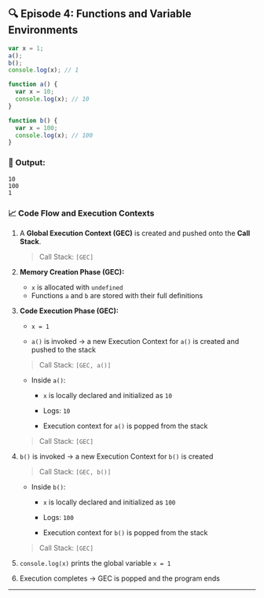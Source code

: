 ## 🔍 Episode 4: Functions and Variable Environments

```js
var x = 1;
a();
b();
console.log(x); // 1

function a() {
  var x = 10;
  console.log(x); // 10
}

function b() {
  var x = 100;
  console.log(x); // 100
}
```

### 🧪 Output:

```
10
100
1
```

### 📈 Code Flow and Execution Contexts

1. A **Global Execution Context (GEC)** is created and pushed onto the **Call Stack**.

   > Call Stack: `[GEC]`

2. **Memory Creation Phase (GEC):**

   * `x` is allocated with `undefined`
   * Functions `a` and `b` are stored with their full definitions

3. **Code Execution Phase (GEC):**

   * `x = 1`

   * `a()` is invoked → a new Execution Context for `a()` is created and pushed to the stack

   > Call Stack: `[GEC, a()]`

   * Inside `a()`:

     * `x` is locally declared and initialized as `10`

     * Logs: `10`

     * Execution context for `a()` is popped from the stack

   > Call Stack: `[GEC]`

4. `b()` is invoked → a new Execution Context for `b()` is created

   > Call Stack: `[GEC, b()]`

   * Inside `b()`:

     * `x` is locally declared and initialized as `100`

     * Logs: `100`

     * Execution context for `b()` is popped from the stack

   > Call Stack: `[GEC]`

5. `console.log(x)` prints the global variable `x = 1`

6. Execution completes → GEC is popped and the program ends


---
